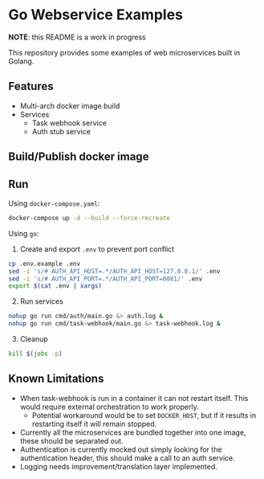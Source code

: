 # Go Webservice Examples
**NOTE**: this README is a work in progress

This repository provides some examples of web microservices built in Golang.

## Features
* Multi-arch docker image build
* Services
  * Task webhook service
  * Auth stub service

## Build/Publish docker image

## Run
Using `docker-compose.yaml`:

```bash
docker-compose up -d --build --force-recreate
```

Using `go`:

1. Create and export `.env` to prevent port conflict
```bash
cp .env.example .env
sed -i 's/# AUTH_API_HOST=.*/AUTH_API_HOST=127.0.0.1/' .env
sed -i 's/# AUTH_API_PORT=.*/AUTH_API_PORT=8081/' .env
export $(cat .env | xargs)
```

2. Run services
```bash
nohup go run cmd/auth/main.go &> auth.log &
nohup go run cmd/task-webhook/main.go &> task-webhook.log &
```

3. Cleanup
```bash
kill $(jobs -p)
```

## Known Limitations
* When task-webhook is run in a container it can not restart itself. This would require external orchestration to work properly.
  * Potential workaround would be to set `DOCKER_HOST`, but if it results in restarting itself it will remain stopped.
* Currently all the microservices are bundled together into one image, these should be separated out.
* Authentication is currently mocked out simply looking for the authentication header, this should make a call to an auth service.
* Logging needs improvement/translation layer implemented.
